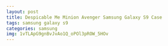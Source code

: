 ```yaml
---
layout: post
title: Despicable Me Minion Avenger Samsung Galaxy S9 Case
tags: samsung galaxy s9
categories: samsung
img: 1vTLApG9gnBvJvAo1Q_oPOl3pROW_5HOv
---
```

